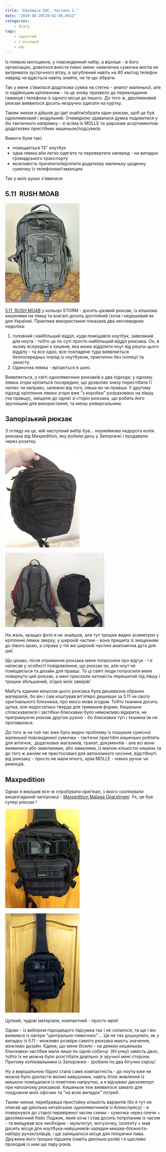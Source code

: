 ```yaml
---
title: "Еволюція EDC. Частина 2."
date: "2019-08-20T20:02:00.001Z"
categories:
    - diary
tags:
    - imported
    - r:eviewed
    - edc
---
```

Із появою мотоцикла, у повсякденний набір, а вірніше - в його організацію, довелося внести певні зміни: невеличка сумочка могла не витримати зустрічного вітру, а загублений навіть на 80 км/год телефон навряд чи вдасться навіть знайти, не те що зібрати.
<!--more-->
Так у мене з'явилася додаткова сумка на стегно - аналог маленької, але із надійнішим кріпленням - та це знову призвело до перекладання гаманця і телефона із одного місця до іншого. До того ж, дволямковий рюкзак виявилося досить незручно одягати на куртку.

Таким чином я дійшов до ідеї знайти/обрати один рюкзак, щоб це був однолямковий і модульний. Очевидною здавалася думка подивитися у бік тактичного напрямку - зі всіма їх MOLLE та широким асортиментом додаткових пристібних кишеньок/подсумків.

Вимоги були такі:

* поміщається 13" ноутбук
* одна лямка аби легко одягати та перевертати наперед - на випадок громадського транспорту
* можливість причіпити/відчіпити додаткову маленьку щоденну сумочку із телефоном/гаманцем

Так у моїх руках з'явилися:

## 5.11  RUSH MOAB

[![](thumb_00.jpg)](img00.jpg)

[5.11  RUSH MOAB](https://www.511tactical.com/rush-moab-10.html) у кольорі STORM - досить цікавий рюкзак, із кількома кишенями на лямці та взагалі досить достойний (хоча і недешевий як для України). Практика використання показала два неочевидних недоліка:

1. головний і найбільший відділ, куди поміщався ноутбук, завеликий для ноута - тобто це по суті просто найбільший відділ рюкзака. Ок, в ньому всередині є кишеня, яка може відділити ноут від решти цього відділу - та все одно, все покладене туди виявляється безпосередньо поряд із ноутбуком, практично без ізоляції та захисту.
2. Одиночна лямка - врізається в шию.

Виявляється, у світі однолямочних рюкзаків є два підходи: у одному лямка згори кріпиться посередині, що дозволяє знизу перестібати її наліво чи направо, залежно від того, лівша ви чи правша. У другому підході кріплення лямки згори вже "з коробки" розраховано на лівшу (чи правшу), зміщене до однієї зі сторін рюкзака, що робить його зручнішим для використання, та менш універсальним.

## Запорізький рюкзак

З огляду на це, мій наступний вибір був... ноунеймова недорога копія рюкзака від Maxpedition, яку робили десь у Запоріжжі і продавали через розетку.

[![](thumb_01.jpg)](img01.jpg)

[![](thumb_02.jpg)](img02.jpg)

На жаль, кращих фото я не знайшов, але тут трошки видно асиметрію у кріпленні лямки зверху, у широкій частині - вона пришита зі зміщенням до лівого краю, а справа у тій же широкій частині анатомічна дуга для шиї.

Що цікаво, після отримання рюкзака мене попросили про відгук - і я написав у особисті повідомлення, що рюкзак ок, але ноут не поміщається та дизайн для правші. То ці святі люди попросили мене повернути цей рюкзак, а мені прислали натомість перешитий під лівшу і трошки збільшений, згідно моїх замірів!

Мабуть єдиним мінусом цього рюкзака була дешевизна обраних матеріалів, бо він і сам коштував вп'ятеро дешевше за 5.11 чи свого оригінального близнюка, про якого мова згодом. Тобто тканина досить цупка, але недостатньо тверда для тримання форми. Кишеньки спласкувалися і застібки-блискавки було неможливо відкрити, не притримуючи рюкзак другою рукою - бо блискавки тугі і тканина їм не противилася.

До того ж на той час вже було видно проблему із пошуком сумісної маленької повсякденної сумочки - тактичні пристібні кишеньки роблять для аптечок,  додаткових магазинів, гранат, документів - але всі вони виявилися або завеликими, або замалими, із малою кількістю кишень та до того ж ажніяк не пристосовані для автономного носіння, відстібнуті від рюкзаку - просто не мали нічого, крім MOLLE - ніяких ручок чи ремінців.

## Maxpedition

Однак я вирішив все-ж спробувати оригінал, з якого скопіювали вищезгаданий запорожці - [Maxpedition Malaga Gearslinger](https://www.maxpedition.com/products/malaga-gearslinger). Ух, це був супер рюкзак !

[![](thumb_03.jpg)](img03.jpg)

[![](thumb_04.jpg)](img04.jpg)

Цупкий, чудові матеріали, компактний - просто мрія!

Однак - із вибором підходящого підсумка так і не склалося, та ще і він виявився із лагеря "центрально-лямочних".... Це не так дошкуляло, як у випадку із 5.11 - можливо розміри самого рюкзака мають значення, можливо дизайн. Єдине, що мене бісило - на деяких кишеньках блискавки-застібки мали лише по одній собачці  (бігунку) замість двох,  тобто їх не можна було розстібати довільно зі зручної мені сторони. Притому копіювальники із Запоріжжя - зробили по два бігунки скрізь!

Ну а вирішальною бідою стала саме компактність - до ноута вже не можна було докласти великі навушники, навіть блок живлення із мишкою поміщалися із помітною напругою, а я відчуваю дискомпорт при напханому рюкзакові. Кишеньок теж виявилося замало для поєднання моїх офісних та "на всяк випадок" потреб.

Таким чином, перебравши пристойну кількість варіантів (бо я тут не описав ще декілька китайських однолямочників із Аліекспресу) - я повернувся до старої перевіреної часом схеми - сумочка через плече + дволямочний Кейз Лоджик, який хоча і став досить потріпаним із часом - та вміщував все необхідне - мультитул, мотузочку, ізолєнту + мав досить місця для ноутбука-навушників-зарядки-мишки-блокнота-набору ручок/олівців, і ще залишалося місце для пляшечки пива. Дружина його трошки підшила (навіть декілька разів) і я щасливо проходив із ним ще пару років.
